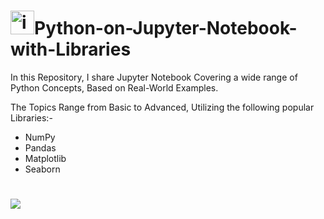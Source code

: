 
# <img width="38" height="38" alt="icons8-python-38" src="https://github.com/user-attachments/assets/dfabd6cd-ee48-41e0-97ef-969f1aefceb7" />Python-on-Jupyter-Notebook-with-Libraries

In this Repository, I share Jupyter Notebook Covering a wide range of Python Concepts, Based on Real-World Examples.

The Topics Range from Basic to Advanced, Utilizing the following popular Libraries:-
* NumPy
* Pandas
* Matplotlib
* Seaborn
# <img src="https://devicon-website.vercel.app/api/pandas/original.svg"></img>

